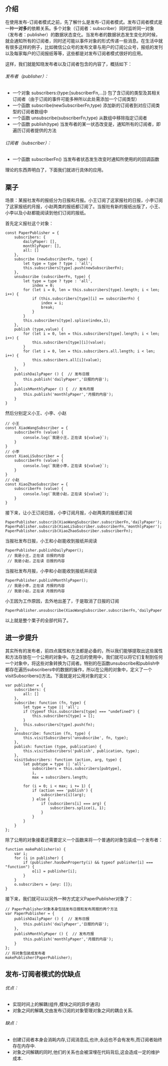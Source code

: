 ## 介绍    
在使用发布-订阅者模式之前，先了解什么是发布-订阅者模式。发布订阅者模式是一种**一对多**的依赖关系。多个对象（订阅者：subscriber）同时监听同一对象（发布者：publisher）的数据状态变化。当发布者的数据状态发生变化的时候，就会通知所有的订阅者，同时还可能以事件对象的形式传递一些消息。在生活中就有很多这样的例子，比如微信公众号的发布文章与用户的订阅公众号，报纸的发刊以及每家每户的订阅报纸等等，这些都是对发布订阅者模式很好的应用。

这样，我们就能知晓发布者以及订阅者包含的内容了，概括如下：

###### 发布者（publisher）：
- 一个对象 subscribers:{type:[subscriberFn,...]}  包了含订阅的类型及其相关订阅者（由于订阅的事件可能多种所以此处需添加一个订阅类型）
- 一个函数 subscribe(newSubscriberFn,type) 添加新的订阅者到对应订阅类型的订阅者数组中
- 一个函数 unsubscribe(subscriberFn,type) 从数组中移除指定订阅者
- 一个函数 publish(type) 当发布者的某一状态改变是，通知所有的订阅者，即遍历订阅者提供的方法

###### 订阅者（subscriber）：
- 一个函数 subscriberFn() 当发布者状态发生改变时通知所使用的的回调函数

理论的东西弄明白了，下面我们就进行具体的应用。
    
    
## 栗子

场景：某报社发布的报纸分为日报和月报。小王订阅了这家报社的日报，小李订阅了这家报纸的月报，小赵两类的报纸都订阅了。当报社有新的报纸出版了，小王、小李以及小赵都能阅读到他们订阅的报纸。
        
首先定义报社这个对象：

```
const PaperPublisher = {
	subscribers: {
		dailyPaper: [],
		monthlyPaper: [],
		all: []
	},
	subscribe (newSubscriberFn, type) {
		let type = type ? type : 'all';
		this.subscribers[type].push(newSubscriberFn);
	},
	unsubscribe (subscriberFn, type) {
		let type = type ? type : 'all',
			index = 0;
		for (let i = 0, len = this.subscribers[type].length; i < len; i++) {
			if (this.subscribers[type][i] == subscriberFn) {
				index = i;
				break;
			}
		}
		this.subscribers[type].splice(index,1);
	},
	publish (type,value) {
		for (let i = 0, len = this.subscribers[type].length; i < len; i++) {
			this.subscribers[type][i](value);
		}
		for (let i = 0, len = this.subscribers.all.length; i < len; i++) {
			this.subscribers.all[i](value);
		}
	},
	publishDailyPaper () {  // 发布日报
		this.publish('dailyPaper','日报的内容');
	},
	publishMonthlyPaper () {  // 发布月报
		this.publish('monthlyPaper','月报的内容');
	}
}
```

然后分别定义小王、小李、小赵

```
// 小王
const XiaoWangSubscriber = {
	subscriberFn (value) {
		console.log(`我是小王，正在读 ${value}`);
	}
}
// 小李
const XiaoLiSubscriber = {
	subscriberFn (value) {
        console.log(`我是小李，正在读 ${value}`);
	}
}
// 小赵
const XiaoZhaoSubscriber = {
	subscriberFn (value) {
		console.log(`我是小赵，正在读 ${value}`);
	}
}
```

接下来，让小王订阅日报，小李订阅月报，小赵两类的报纸都订阅

```
PaperPublisher.subscrib(XiaoWangSubscriber.subscriberFn,'dailyPaper');
PaperPublisher.subscrib(XiaoLiSubscriber.subscriberFn,'monthlyPaper');
PaperPublisher.subscrib(XiaoZhaoSubscriber.subscriberFn);
```

当报社发布日报，小王和小赵能收到报纸并阅读

```
PaperPublisher.publishDailyPaper();
 // 我是小王，正在读 日报的内容
 // 我是小赵，正在读 日报的内容
```


当报社发布月报，小李和小赵能收到报纸并阅读

```
PaperPublisher.publishMonthlyPaper();
 // 我是小李，正在读 月报的内容
 // 我是小赵，正在读 月报的内容
```

小王因为工作原因，去外地出差了，于是取消了日报的订阅

```
PaperPublisher.unsubscribe(XiaoWangSubscriber.subscriberFn,'dailyPaper');
```

以上就是整个栗子的全部代码了。

## 进一步提升
其实所有的发布者，前四点属性和方法都是必备的，所以我们能够提取出这些属性和方法存放在一个公用的对象中。在之后的使用中，我们就可以将它们复制到任何一个对象中，将这些对象转换为订阅者。特别的在函数unsubscribe和publish中都存在遍历subscribers中的数据的操作，所以在公用的对象中，定义了一个visitSubscribers()方法。下面就是对公用对象的定义：

```
var publisher = {
    subscribers: {
        all: []
    },
    subscribe: function (fn, type) {
        let type = type || 'all';
        if (typeof this.subscribers[type] === "undefined") {
            this.subscribers[type] = [];
        }
        this.subscribers[type].push(fn);
    },
    unsubscribe: function (fn, type) {
        this.visitSubscribers('unsubscribe', fn, type);
    },
    publish: function (type, publication) {
        this.visitSubscribers('publish', publication, type);
    },
    visitSubscribers: function (action, arg, type) {
        let pubtype = type || 'all',
            subscribers = this.subscribers[pubtype],
            i,
            max = subscribers.length;

        for (i = 0; i < max; i += 1) {
            if (action === 'publish') {
                subscribers[i](arg);
            } else {
                if (subscribers[i] === arg) {
                    subscribers.splice(i, 1);
                }
            }
        }
    }
};
```
除了公用的对象接着还需要定义一个函数来将一个普通的对象包装成一个发布者：

```
function makePublisher(o) {
    var i;
    for (i in publisher) {
        if (publisher.hasOwnProperty(i) && typeof publisher[i] === "function") {
            o[i] = publisher[i];
        }
    }
    o.subscribers = {any: []};
}
```
接下来，我们就可以以另外一种方式定义PaperPublisher对象了：

```
// PaperPublisher对象本身包括发布日报和发布周报的两个方法
var PaperPublisher = {
    publishDailyPaper () {  // 发布日报
		this.publish('dailyPaper','日报的内容');
	},
	publishMonthlyPaper () {  // 发布月报
		this.publish('monthlyPaper','月报的内容');
	}
};
// 将对象包装成发布者
makePublisher(PaperPublisher);
```

## 发布-订阅者模式的优缺点
        
###### 优点：
- 实现时间上的解耦(组件,模块之间的异步通讯)
- 对象之间的解耦,交由发布订阅的对象管理对象之间的耦合关系.

###### 缺点：
- 创建订阅者本身会消耗内存,订阅消息后,也许,永远也不会有发布,而订阅者始终存在内存中.
- 对象之间解耦的同时,他们的关系也会被深埋在代码背后,这会造成一定的维护成本.    
        
    
                
    












    
    


    



